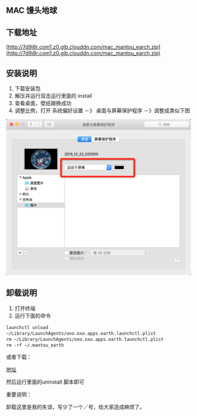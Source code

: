 ## MAC 馒头地球

## 下载地址

[http://7d9i8r.com1.z0.glb.clouddn.com/mac_mantou_earch.zip](http://7d9i8r.com1.z0.glb.clouddn.com/mac_mantou_earch.zip)

## 安装说明

1. 下载安装包
2. 解压并运行双击运行里面的 install
3. 查看桌面，壁纸跟换成功
4. 调整比例，打开 系统偏好设置 －》 桌面与屏幕保护程序 －》调整成类似下图

![](demo.png)

## 卸载说明

1. 打开终端
2. 运行下面的命令

```
launchctl unload ~/Library/LaunchAgents/ooo.oxo.apps.earth.launchctl.plist
rm ~/Library/LaunchAgents/ooo.oxo.apps.earth.launchctl.plist
rm -rf ~/.mantou_earth
```

或者下载：

[地址](http://7d9i8r.com1.z0.glb.clouddn.com/uninstall.zip)

然后运行里面的uninstall 脚本即可

重要说明：

卸载这里是我的失误，写少了一个／号，给大家造成麻烦了。
